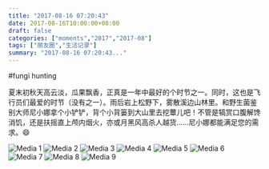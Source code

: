 ```yaml
---
title: "2017-08-16 07:20:43"
date: 2017-08-16T10:00:00+08:00
draft: false
categories: ["moments","2017","2017-08"]
tags: ["朋友圈","生活记录"]
summary: "2017-08-16 07:20:43..."
---
```


#fungi hunting

夏末初秋天高云淡，瓜果飘香，正真是一年中最好的个时节之一。同时，这也是飞行员们最爱的时节（没有之一）。雨后岩上松野下，雾散溪边山林里。和野生菌鉴别大师尼小娜拿个小铲铲，背个小背篓到大山里去挖蕈儿吧！不管是犒赏口腹解馋消饥，还是扶摇直上颅内烟火，亦或月黑风高杀人越货……尼小娜都能满足您的需求。😄

![Media 1](/Moments/photos/2017-08-16/201708160720430.jpg)
![Media 2](/Moments/photos/2017-08-16/201708160720431.jpg)
![Media 3](/Moments/photos/2017-08-16/201708160720432.jpg)
![Media 4](/Moments/photos/2017-08-16/201708160720433.jpg)
![Media 5](/Moments/photos/2017-08-16/201708160720434.jpg)
![Media 6](/Moments/photos/2017-08-16/201708160720435.jpg)
![Media 7](/Moments/photos/2017-08-16/201708160720436.jpg)
![Media 8](/Moments/photos/2017-08-16/201708160720437.jpg)
![Media 9](/Moments/photos/2017-08-16/201708160720438.jpg)

